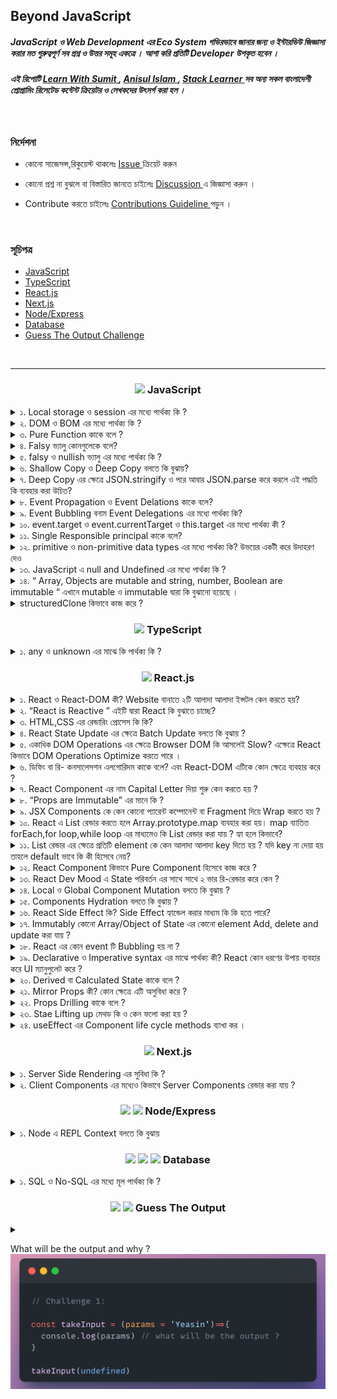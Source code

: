 ## Beyond JavaScript

##### JavaScript ও Web Development এর Eco System গভিরভাবে জানার জন্য ও ইন্টারভিউ জিজ্ঞাসা করার মত গুরুত্বপূর্ণ সব প্রশ্ন ও উত্তর সমূহ একত্রে । আশা করি প্রতিটি Developer উপকৃত হবেন ।

<h5 >
এই রিপোটি  <a href="https://learnwithsumit.com/">Learn With Sumit </a>,
  <a href="https://www.youtube.com/@anisul-islam">Anisul Islam  </a>, 
  <a href="https://www.youtube.com/@StackLearner">Stack Learner </a> সব অন্য সকল বাংলাদেশী প্রোগ্রামিং রিলেটেড  কন্টেন্ট ক্রিয়েটর ও লেখকদের উৎসর্গ  করা হল ।
</h5>

<!--
##### সকল কন্ট্রিবিউটোরস যাদের প্রতি কৃতজ্ঞতা প্রকাশ করছি।

<img src="https://contrib.rocks/image?repo=yeasin-2002/Beyond-JavaScript" />
 -->

<br>

### নির্দেশনা

- কোনো সাজেসন্স,রিকুয়েস্ট থাকলেঃ <a href="https://github.com/yeasin-2002/We-Do-not-Know-JS/issues"> Issue </a> ক্রিয়েট করুন

- কোনো প্রশ্ন না বুঝলে বা বিস্তারিত জানতে চাইলেঃ <a href="https://github.com/yeasin-2002/We-Do-not-Know-JS/discussions"> Discussion </a> এ জিজ্ঞাসা করুন ।

- Contribute করতে চাইলেঃ <a href="https://github.com/yeasin-2002/We-Do-not-Know-JS/blob/main/CONTRIBUTING.md"> Contributions Guideline </a> পড়ুন ।

<br>

### সূচিপত্র

- [JavaScript](#js)
- [TypeScript](#ts)
- [React.js](#reactjs)
- [Next.js](#nextjs)
- [Node/Express](#node-express)
- [Database](#database)
- [Guess The Output Challenge](#GTO)

<br>

<hr>

<h3 align="center" id="js"><img src="https://skillicons.dev/icons?i=js" width="20" />  JavaScript</h3>

<div>

<details>
<summary> ১.  Local storage ও  session   এর মধ্যে পার্থক্য কি ?  </summary>

#### <span style="color:#f43f5e;">উঃ</span> local storage ও session এর মধ্যে পার্থক্য হলোঃ

| পার্থক্য  | Local Storage                                                        | Session Storage            |
| --------- | -------------------------------------------------------------------- | -------------------------- |
| স্থায়ীত্ব | মা্যানুয়ালি বা প্রোগ্রামিক্যালি ব্রাউজার ডাটা ক্লিয়ার না করা পর্যন্ত | ট্যাব ক্লোস করার সাথে সাথে |
| এভাইলেবল  | সকল window তেই                                                       | নির্দিষ্ট ট্যাবেই          |
| উপযোগী    | দীর্ঘ সময় ডাটা রাখায়                                                 | আল্প সময় ডাটা রাখায়        |

</details>

<details>
<summary> ২. DOM ও BOM এর মধ্যে পার্থক্য কি ?  </summary>

#### BOM ও DOM ব্রাউজারের JavaScript এর Window Object এর উপাদান । ব্রাউজারে সকল কিছু window নামের একটা master object এর থেকে একসেস করা যায়

BOM ও DOM এর মধ্যে পার্থক্য হলোঃ

| বিষয়          | DOM                                                              | BOM                                                |
| ------------- | ---------------------------------------------------------------- | -------------------------------------------------- |
| পূর্ননাম      | Document Object Model                                            | Browser Object Model                               |
| ব্যখ্যা       | HTML ও XML documents যার মাধ্যমে হোস্ট এনভাইরমেন্ট এর স্ট্রাকচার | ব্রাউজার স্পেসিফিক ফাংশনালিটি                      |
| উপাদান        | Elements, Attributes, Text, etc.                                 | Window, Screen, Location, History, Navigator, etc. |
| নিয়ন্ত্রনকারী | W3C                                                              | প্রতিটি ব্রাউজারে ভিন্ন ভিন্নভাবে ইম্প্লিমেন্ট করে |

</details>

<details>
<summary>৩.  Pure Function কাকে বলে ?     </summary>

#### Computer Science এর ভাষায় যে সকল function ইন্টার্নাল লজিক নিয়ে থাকে ও একই Input এর জন্য একই Output দিয়ে থাকে তাকে Pure Function বলে ।

এর ২টা বৈশিষ্ট থাকে

- নিজের বিজনেস লজিক নিয়ে কনসার্ন ।
- Same Input এর জন্য Same output দিয়ে থাকে ।

Pure Function এর উদাহরণঃ

<img src="./assets/pureFnExample.png"  width="500px" />

এখানে pureFn কে Input হিসেবে যতবারই ২ দেয়া হবে এটি প্রতিবার ৪ রিটার্ন করবে ।

এখানে Pure function নীতি ২টি সঠিকভাবে ফলো করা হয়েছে ।

১. প্রতিবার same input এর জন্য same output দিবে ।

২. বাহিরের কোনো প্রকার স্টেট বা কিছু প্ররিরর্তন করে নাই

অপরদিকে,

<img src="./assets/impureFnExample.png"  width="500px" />

impureFn এর ক্ষেত্রে Pure function নীতি ২টি সঠিকভাবে ফলো করা হয়নি ।

১. প্রতিবার same input দিলেও আলাদা আলাদা output দিচ্ছে ।

২. এটি বাহিরের count variable পরিবর্তন করছে, অর্থাৎ শুধুমাত্র নিজের লজিক নিয়ে কনসার্ন না , function টি নিজের body এর বাহিরের কিছু পরিবর্তন করে ফেলেছে ।

তাই এটি pure function না ।

</details>

<details>
<summary>৪.  Falsy  ভ্যালু কোনগুলেকে বলে?  </summary>

#### 0, "", null, undefined, NaN, false এগুলোকে falsy ভালু বলে ।

</details>

<details>
<summary>৫.  falsy ও  nullish ভ্যালু এর মধ্যে পার্থক্য কি ?  </summary>

#### Falsy value বলতে 0, "", null, undefined, NaN, false কে বুঝায় এবং nullish value বলতে null, undefined কে বুঝায় ।

nullish value মুলত falsy value এর সাবসেট ।

##### ওপারেটর

- falsy value এর জন্য || দিয়ে চেক করা যায়
- nullish value ডিটেক্ট করতে ?? ব্যবহার করা হয়

</details>

 <details>
 <summary>৬.   Shallow Copy ও Deep Copy বলতে কি বুঝায়?   </summary>

#### কোনো Object বা Array ১ লেভেল ডিপ কপি করতে গেলে তাকে Shallow Copy বলে । আর ২ লেভেল বা ততোধিক ডিপ কপি করতে গেলে তাকে Deep Copy বলে ।

#### উদাহরণঃ

১. Shallow Copy

  <img src="./assets/shallowCopyExample.png" width="500px" >

এখানে,
original array কে Spread Oparetor দিয়ে কপি করা হয় ।
যেহেতু origianl array এর মাঝে অবজেক্ট আছে তাই এখানে অবজেক্ট এর ক্ষেত্রে একই রেফারেন্স দিয়ে কপি হয়েছে । তাই যখন আমরা original array এর অবজেক্ট এর কোনো প্রপার্টি চেঞ্জ করবো তখন কপি করা array এর অবজেক্ট এর কোনো প্রপার্টি চেঞ্জ হয়ে যাবে ।

২. Deep Copy

  <img src="./assets/deepCopyExample.png" width="500px" >

এখানে,
original object কে Spread Oparetor দিয়ে কপি করা হয় এবং তার পাশাপাশি এর ভিতরের Object কেউ আবার Spread Oparetor দিয়ে কপি করা হয়েছে । তাই এডি ২ লেভেল নেস্টেড হবার পরো সম্পুর্ন Deeply Copy হয়ে

Tips: অনেক লেভেলের ডিপ কোনো Object/Array যদি Immutadly পরিবর্তন

 </details>

<details>
<summary>৭.  Deep Copy   এর ক্ষেত্রে JSON.stringify ও পরে আবার JSON.parse করে  করলে এই  পদ্ধতি কি ব্যবহার করা  উচিত?    </summary>

### Deep Copy এর ক্ষেত্রে JSON.stringify ও পরে আবার JSON.parse করা হয় যা আসলে উচিত না ।

যেমনঃ

<img src="./assets/json_strinify_persepng.png" width="500px" >

কারনঃ

- যদি কোনো `Object` এর মধ্যে কোনো `funtion` থাকে তাহলে সেটি `JSON.stringify` করলে সেটি `String` হয়ে যায় । এবং সেটি পরে আবার `JSON.parse` করলে সেটি `String` থেকে অবজেক্ট হয়ে যায় । কিন্তু সেটি `funtion` হওয়া সত্ত্বেও সেটি `funtion` হিসেবে কাজ করবে না । কারন সেটি `String` হয়ে গেছে । তাই এই পদ্ধতি ব্যবহার করা উচিত না ।

- `Object` হলো `JavaScript` এর বিশেষ ডাটা টাইপ , এক্ষেত্রে এর ফলে এটি `String` হয়ে যাবে এবং সেটি পরে আবার `Object` হিসেবে কাজ করবে না অনেক ক্ষেত্রে কারন এর Prototype কে সেটি হারিয়ে যাবে ।

</details>

 <details>
 <summary>৮.  Event Propagation ও Event Delations  কাকে বলে?  </summary>
 
 ### Event Propagation
  JavaScript-এ Event Propagation হলো একটি ইভেন্ট হ্যান্ডলিং প্রক্রিয়া যা তিনটি ফেজে ঘটে: Capturing Phase, Target Phase, এবং Bubbling Phase. এই তিনটি ফেজে ঘটে একটি ইভেন্ট হ্যান্ডলিং প্রক্রিয়া।

### Event Delations

প্যারেন্ট এলিমেন্ট এর উপর একটি ইভেন্ট হ্যান্ডলার সেট করে এবং এই ইভেন্ট হ্যান্ডলার এর মাধ্যমে চাইল্ড এলিমেন্ট এর উপর ইভেন্ট হ্যান্ডলার সেট করা হয় তাকে Event Delations বলে ।

 </details>

  <details>
  <summary>৯.  Event Bubbling  বনাম Event Delegations এর মধ্যে  পার্থক্য কি?  </summary>
  Ans:
  </details>

  <details>
  <summary> ১০.  event.target ও event.currentTarget ও this.target  এর মধ্যে পার্থক্য কী ? </summary>
  Ans: 
  </details>

  <details>
  <summary>১১. Single Responsible principal কাকে বলে?  </summary>
  Ans:
  </details>

  <details>
  <summary>১২.  primitive ও   non-primitive data types  এর  মধ্যে  পার্থক্য কি? উভয়ের একটী করে উদাহরণ দেও
   </summary>

Ans:

  </details>

  <details>
<summary> ১৩. JavaScript এ   null and Undefined এর মধ্যে পার্থক্য কি ?   </summary>

- নাল এর সাধারণ ব্যবহার
  একটি ফাংশন প্যারামিটার হিসাবে, এর অর্থ হল যে ফাংশন প্যারামিটার কোনও অবজেক্ট নয়

```javascript
function myFn(obj) {
  if (null == obj) {
    // code
  }
}
```

- অবজেক্ট প্রোটোটাইপ চেইন শেষ হিসাবে

```javascript
Object.getPrototypeOf(Object.prototype);
```

- ভেরিয়েবলটি মুক্ত করার সময়, ভেরিয়েবলটিকে নাল বরাদ্দ করুন

```javascript
let o = {
  code: 'abc'
};
o = null;
```

- অপরিশোধিত এর সাধারণ ব্যবহার
  ভেরিয়েবল ঘোষিত হলেও নির্ধারিত নয়, ভেরিয়েবলের মান নির্ধারিত হয়

```javascript
let o;
console.log(o); //undefined
```

- ফাংশনটি সরবরাহ করা উচিত যে পরামিতি কল করার সময় সরবরাহ করা হয় না, তারপরে প্যারামিটারের মান সরবরাহ করা হয় না

```javascript
function myFn(o) {
  console.log(o);
}
myFn(); //undefined
```

- বৈশিষ্ট্য যা অবজেক্টটি ধারণ করে না, মানটি সংজ্ঞায়িত

```javascript
let o = {
  code: 'abc'
};
console.log(o.name); //undefined
```

- যখন ফাংশনটি কোনও মান ফেরত দেয় না, এটি ডিফল্টরূপে অপরিবর্তিত থাকে

```javascript
function myFn(obj) {
  obj = 'a';
}
console.log(myFn()); //undefined
```

- নাল এবং undefined মধ্যে মিল
  বুলিয়ান রূপান্তরিত হলে মিথ্যা

```javascript
console.log(Boolean(null)); // false
console.log(Boolean(undefined)); // false
```

নাল এবং undefined মধ্যে পার্থক্য
কোনও সংখ্যায় রূপান্তরিত করার সময় ফলাফলটি পৃথক। নাল রূপান্তরকরণের ফলাফলটি 0 এর একটি বৈধ সংখ্যা মান এবং অপরিবর্তিত রূপান্তরের ফলাফল NaN হয়।

```javascript
console.log(Number(null)); // 0
console.log(Number(undefined)); // NaN
```

- দুটি প্রকারের ধরন পৃথক, নাল প্রকারের অবজেক্ট এবং undefined প্রকারটি undefined।

```javascript
console.log(typeof null); //object
console.log(typeof undefined); //undefined
```

- নাল এবং undefined তুলনা করুন
  নাল এবং undefined মধ্যে পার্থক্য করার জন্য, শুধুমাত্র একত্রিত হতে পারে cong একত্রিত করে, এটি দুটি প্রকারের সমান কিনা তা কঠোরভাবে তুলনা করবে।

```javascript
console.log(Boolean(null == undefined)); // true
console.log(Boolean(null === undefined)); // false
```

- যোগফল

উপরের তুলনার পরে, আমাদের এই দুটি প্রকারের একটি স্পষ্ট ধারণা রয়েছে। সাধারণত যখন কোডটি লেখার সময় কোনও ভেরিয়েবলের একটি কার্যকর মান আছে কিনা তা আমরা বিচার করি তখন আমাদের দুজনের মধ্যে পার্থক্য করার প্রয়োজন হয় না, কেবল এটি বুলিয়ান টাইপ হিসাবে ব্যবহার করুন। কিন্তু যখন সম্পত্তিটি রয়েছে কিনা তা বিচার করার দরকার রয়েছে, আমাদের অবশ্যই টাইপটি কঠোরভাবে অবধারিত হিসাবে বিচার করতে হবে। অবশেষে, আমরা যদি একটি সংখ্যাসূচক মান পাস করি তবে অবশ্যই আমাদের প্রথমে রায় দিতে হবে, এবং সরাসরি একটি সংখ্যার ধরণের কাছে সরাসরি কাস্ট করা যাবে না, অন্যথায় নাল আমাদের অস্বাভাবিক ফলাফল পেতে বাধ্য করবে এবং অপরিবর্তিত সরাসরি অবৈধ ফলাফলের এনএএন গণনা করবে।

</details>

<details>
<summary> ১৪.  “  Array, Objects are mutable and string, number, Boolean  are immutable “ এখানে mutable ও immutable দ্বারা কি বুঝানো  হয়েছে ।  </summary>

### Ans:

</details>

<details>
<summary>  structuredClone  কিভাবে কাজ করে ?  </summary>
<span style='color:#f43f5e;'>উঃ</span>

<img  src="./assets/structuredClone.png" width="500px"  />

কোনো একটী Object/Array কে Copy করতে হলে আমরা সাধারনত `spread operator` বা `Slice` ব্যবহার করি ।

যেমন

```jsx
const skill = ['html', 'css', 'js'];

const cloneWithSlice = skill.slice();
const cloneSpread = [...skill];
```

কিন্তু যদি এটি আরও ভিতর আরও আবার কোনো Array/Object থাকত তখন সেই পার্ট নিজেদের আবার Spread দিয়ে করা প্রয়োজন Deep Copy করতে হলে ।

সহজে করতে আমরা সবাই Immer ব্যবহার করি যা একটি থার্ড পার্টি লাইব্রেরি । তবে বর্তমানে JavaScript এর বিল্ড ইন মেথদ আছে যা দিয়ে সহজে এটি করা যেতে পারে ।

```jsx
const person = {
  name: 'yeasin',
  skill: ['typeScript', 'react']
};

const cloneWithStructured = structuredClone(person);
```

### **[Syntax](https://developer.mozilla.org/en-US/docs/Web/API/structuredClone#syntax)**

```jsx
structuredClone(value);
structuredClone(value, options);
```

### Reference

- [MDN](https://developer.mozilla.org/en-US/docs/Web/API/structuredClone#syntax)
- [MDN The structured clone algorithm](https://developer.mozilla.org/en-US/docs/Web/API/Web_Workers_API/Structured_clone_algorithm)
- [Can I use](https://caniuse.com/?search=structuredClone)
- You Tube: **[James Q Quick](https://www.jamesqquick.com/blog/deep-clones-javascript-structuredclone/)**

# Warning:

- এটি `ES2022` এর ফিচার তাই Node 17+ ও লেটেস্ট ব্রাউজারে সাপোর্ট করে শুধু । এক্ষেত্রে `TypeScript` ব্যবহার করা হলে `Perser` হিসেবে ব্যবহার করলে তখন এটি চাইলে আগের কোনো `JS Verson` এ কনভার্ট করতে পারেন ।
- কোনো Object এর ক্ষেত্রে যদি `functions` থাকে তাহলে সেটির ক্ষেত্রে এটি Deep Copy করতে পারে না

</details>

</div>

<h3 align="center" id="ts"><img src="https://skillicons.dev/icons?i=ts" width="20" />  TypeScript</h3>

<div>
<details>
<summary>১. any  ও unknown এর মাঝে কি পার্থক্য কি ?  </summary>

#### <span style="color:#f43f5e;">উঃ</span> any এবং unknown উভয়ই TypeScript এর বিশেষ ধরনের টাইপ যা যে কোন variable এ ডিক্লেয়ার করা যায় , তবে এগুলি বিভিন্ন পরিস্থিতিতে ব্যবহার করা হয়:

- `any` : এই টাইপটি TypeScript Officially নিজেরা Recommend করে না । আপনি একটি `any` টাইপে যে কোন মান নির্ধারণ করতে পারেন এবং কোন কম্পাইল সময় চেক ছাড়াই একটি `any` টাইপের যে কোন বৈশিষ্ট্য অ্যাক্সেস করতে পারেন। এটি একটি ভেরিয়েবলের জন্য টাইপ চেকিং থেকে বাদ দেওয়ার মতো।

- `unknown` : এই টাইপটি `any` এর টাইপ-নিরাপদ বিকল্প । একটি `unknown` টাইপে যে কোন মান নির্ধারণ করতে পারা যাবে , তবে আপনি কোন প্রকার টাইপ চেকিং না করলে একটি `unknown` টাইপের যে কোন বৈশিষ্ট্য অ্যাক্সেস করতে, তাদের কল করতে / বানাতে করতে বা যে কোন expresstions ব্যবহার করতে পারবেন না (সমানতা চেক ছাড়া)।
</details>

</div>

<h3 align="center" id="reactjs"><img src="https://skillicons.dev/icons?i=react" width="20" />  React.js</h3>

<div> 
 <details>
 <summary> ১.  React ও React-DOM কী? Website বানাতে ২টি আলাদা আলাদা ইন্সটল কেন করতে  হয়?  </summary>
 
React.js বলতে React ও React-DOM  এর সমন্বয়ে একটা  প্যাকেজ বুঝায় । যদিও ২টি আলাদা আলদা ভূমিকা রাখে  ।

##### React : এটি মূলত JavaScript ওয়েব ও অ্যাপ এর জন্য একটি প্যাকেজ ও কাচামাল বলা যায় ।

কিভাবে রিয়েক্ট কাজ করবে তার নির্ধারণ করে ।

##### React-DOM : Browser DOM এর একটি কপি বা শেডো ডম । মূলত React এ কোনো State পরিবর্তন হলে সেটি আগে Virtual-DOM (V-DOM) এ সেটি পরিবর্তন করে এবং তা ডিফিং বা রি- কনসালেসশন এলগোরিদম এর মাধ্যমে কোন component এ পরিবর্তন হয়েছে সেটি এই খসড়া ডমে পরিবর্তনের এরপর সারর্জিক্যাল অপারেশনের এর মাধ্যমে মূল ডমে পরিরর্তন করে

 </details>

 <details>
 <summary>২.  “React is Reactive ” এইটি দ্বারা React কি  বুঝাতে চাচ্ছে? </summary>
 
 ### React এর কোনো State   পরিবর্তনের সাথে সাথে Component Re-render এর মাধ্যমে Updated Sate টি Brower DOM এ  Automatically পরিরর্তন করে ।  তাই বলে হয় রিয়েক্ট রিয়েক্টিভ  মানে State  পরিবর্তনের  সাথে সাথে তা রিয়েক্ট করে ও তার  ফলাফল মূল ডমে রিফলেক্ট করে

 </details>

 <details>
 <summary>৩.  HTML,CSS  এর রেন্ডারিং প্রোসেস কি কি?  </summary>
 Ans:
 </details>
 
 <details>
 <summary>৪.  React State Update এর ক্ষেত্রে Batch Update বলতে কি বুঝায় ? </summary>

### React এর কোনো State Update হলে তা সাথে সাথে মূল ডমে পরিবর্তন রিফলেক্ট করে না । অর্থাৎ, একত্রে পরিবর্তিত Sate সমূহ মূল ডমে Update করে ।

অনেক State একত্রে গ্রুপ আকারে update করাকেই Batch Update বলা হয় ।

 </details>

 <details>
 <summary>৫.  একাধিক DOM Operations এর ক্ষেত্রে Browser DOM  কি আসলেই Slow?   এক্ষেত্রে React  কিভাবে DOM Operations Optimize করতে পারে ।  </summary>
 
###  Browser DOM Operations  Slow নয় তবে পার্সিনং থেকে  Display পার্ট    প্রতি অপারেশনের  করতে হয় ।    এক্ষেত্রে React.js Batch Update এর মাধ্যমে   একত্রে সব State update  করে ।

#### ফলে কম ওপারেশন হয় সেটির ক্ষেত্রে কম Parsing and Display process থাকায় DOM Optimize হয়

 </details>

 <details>
 <summary>৬.  ডিফিং বা  রি- কনসালেসশন এলগোরিদম কাকে বলে? এবং React-DOM এটিকে কোন ক্ষেত্রে ব্যবহার  করে ? </summary>
Application এর কোনো State পরিবর্তন হলে সেটি  রেন্ডার ট্রি এর মাঝে খুজঝে তা মূল ডমে তা update  করতে  Diffing Algorithm  ব্যবহার করা হয় ।

#### মূলত, রিয়েক্ট একটি Component Tree বা Render Tree মেইন্টাইন করে । তাই কোনো Component এ State পরিবর্তন হলে সেই Component টি রেন্ডার ট্রি থেকে খুজে বের করার জন্য যে Algorithm ব্যবহার করে তাকে ডিফিং বা রি- কনসালেসশন এলগোরিদম বলে ।

 </details>

 <details>
 <summary>৭.  React Component এর নাম Capital Letter দিয়া শুরু কেন করতে হয় ?  </summary>
 Application এর function  JSX  রিটার্ন করতে পারে আবার অন্য যেকোনো ভ্যালু ।

এক্ষেত্রে কোনটি JSX রিটার্ন করে এমন , অর্থাৎ কোনটী কোম্পোনেন্ট আর কোনটি সাধারণ function তার নির্নয়ের জন্য Component এর নামে Capital Letter দিয়ে শুরু করতে হয় ।

 </details>

 <details>
 <summary> ৮.  “Props are Immutable” এর মানে কি ?  </summary>
 
Immutable এর মানে অপরিবর্তনযোগ্য ।  সাধারনত modifications  করা  যাবে না এমন বুঝায় তবে Replace করা যাবে  এমন । 
 React Components এর  Props হিসেবে একটি Object পেয়ে থাকি  ।

যেমনঃ

```jsx
**export const ReactComponentsDemo = (props) => {
 const {name,id} = props;

  return <div >index</div>;
};**
```

এই Props নামের Object a আমরা name, id পাচ্ছি ।

উদাহরণ হিসেবে এমন ধরতে পারি,

```jsx
{
id: 1,
name: "yeasin",
}
```

এক্ষেত্রে কোনো কারনে বা কোনো event এর মাধ্যমে state পরিবর্তন হয়ে name = “md kawsar islam yeasin ” হয়ে গেল ।

এক্ষেত্রে, মনে হতে পারে update হবার কারনে name এর ভ্যালু পরিবর্তন করবে props এর, কিন্তু Props are immutable এর মানে বুঝায় এর কোনো ভ্যালু পরিবর্তন হলে পরবরর্তী রেন্ডারে আবার নতুন একট object পাবে । শুধুমাত্র updated value টা নয়

অর্থাৎ, এর পরবর্তীতে রি রেন্ডারে props হবে

```jsx
{
id: 1,
name: "md kawar islam  yeasin",
}
```

 </details>

 <details>
 <summary>৯.  JSX Components  কে কেন কোনো প্যারেন্ট কম্পোনেন্ট বা Fragment দিয়ে Wrap করতে হয় ?  </summary>

React Component JSX রিটার্ন করে । JSX মূলত একটি Object । প্রতিটী html tag Object হিসেবে শেষে কম্পাইল করে ।

আমরা জানি, কোনো function যেকোনো একটি মাত্র ভ্যালু রিটার্ন করে ।

তাই যদি একটি মাত্র element বা Fragment দিয়া Wrap করা থাকে তাহলে একটি Object এর মধ্যে বাকি সব element গুলো nested object আকারে থাকে ও তা রিটার্ন করে ।

 </details>

 <details>
 <summary>১০.  React এ List রেন্ডার করতে হলে Array.prototype.map ব্যবহার করা হয়। map ব্যাতিত forEach,for loop,while loop এর মাধ্যমেও কি  List রেন্ডার করা যায় ? হ্যা হলে কিভাবে?  </summary>
### List Render এর ক্ষেত্রে আমরা map ব্যবহার করে থাকি ।

যেমনঃ

```tsx
import { Fragment } from "react";
import { Component1, Component2, Component3 } from "./Components";

const App = () => {
  const list = [Component1, Component2, Component3];
  return (
    <div>
      <h1>App</h1>
      {list.map((Val, index) => {
        return (
          <Fragment key={index}>
            <Val /> {/* প্রতিটি JSX Component এখানে  Call হচ্ছে  */}
          </Fragment>
        );
      })}
    </div>
  );
```

### আমরা Array.prototype.map কেন ব্যবহার করি ?

React এর রেন্ডারের জন্য চাই JSX Return করে এমন function বা React কম্পোনেন্ট ।

এক্ষেত্রে map একটি নতুন modified array রিটার্ন করে । যা সরাসরি UI এর মাঝে ব্যবহার করতে পারে । উপরের Examples এর ক্ষেত্রে Array.prototype.map ব্যবহার করায় list এর modified একটি Array of Components আমরা পাই যা React তা সরাসরি UI তে রেন্ডার করতে পারছে ।

### map ছাড়া অন্য method চাইলে ব্যবহার করা যায় ।

এক্ষেত্রে একটু অতিরিক্ত কাজ করতে হবে । UI তে সরাসরি রেন্ডার করতে পারবে না । তাই একটি অতিরিক্ত Array বা List এর মধ্যে সব Component গুলো রাখতে হবে । এবং এক্ষেত্রে কোনো key দিতে হবে ।

উদাহরণঃ

```jsx
export const App = () => {
  const data = ['Item 1', 'Item 2', 'Item 3'];
  const items = [];

  data.forEach((item, index) => {
    items.push(<li key={index}>{item}</li>);
  });

  return <ul>{items}</ul>;
};

export default MyComponent;
```

 </details>

 <details>
 <summary> ১১.  List রেন্ডার এর ক্ষেত্রে প্রতিটি element কে কেন আলাদা আলাদা key দিতে হয় ? যদি key না দেয়া হয় তাহলে default ভাবে কি কী হিসেবে  নেয়?  </summary>
 
### React এ List Render করার ক্ষেত্রে প্রতিটি element কে আলাদা আলাদা key দিতে হয় । যদি প্রোগ্রামার key না দেয় তাহলে এটি Default ভাবে Index কে  key হিসেবে নিয়ে থাকে ।

### index কে key হিসেবে দেয়া কেন উচিত নয় ?

index কে যদি key হিসেবে দেই তাহলে এক্ষেত্রে কিছু সমস্যা হতে পারে । যেমনঃ

ধরি,

1. List of Components যা map করে UI তে দেখানো হল । এখানে প্রতিটি elements এর key তাদের index কে দেয়া হল ।
2. onClick কোনো event এ ১ম index এর Component কে remove করা হল ।
3. এখন ২য় element টি হয়ে যাবে ১ম element । যেহেতু array এর ১ম elements টি remove করা হয়েছে তাই ২য়টির index হবে ১ম টির index অর্থাৎ 1 .
4. রিয়েক্ট মূলত index দিয়ে ট্রাক রাখে । এক্ষেত্রে React সঠিকভাবে ট্রাক রাখাতে পারবে না । কারন তার অনুযায়ী 1 index ওলা Component টি remove করা হয়েছে কিন্তু এখন আবার আবার দেখা যাচ্ছে যে আবার 1 index এর কোনো component আছে । এক্ষেত্রে React কনফিউসড হয়ে যাবে ।
5. এসল ক্ষেত্রে Wired Behave করতে পারে ।

 </details>

 <details>
 <summary>১২.  React Component কিভাবে Pure Component হিসেবে কাজ  করে ?  </summary>
 Ans:
 </details>

 <details>
 <summary> ১৩.  React Dev Mood এ  State পরিবর্তন  এর সাথে সাথে ২ ভার রি-রেন্ডার করে কেন ? </summary>
 
React Development mood এ কোনো  পরিবর্তন হলে সেই  component ও এর সকল Child components কে re-render করে ।

তবে Dev Mood এ এটি ২ বার করে ।

```jsx
ReactDOM.createRoot(document.getElementById('root')).render(
  <React.StrictMode>
    <App />
  </React.StrictMode>
);
```

মূলত main.jsx আমরা React.StrictMode ব্যবহার এর জন্য এই Behavior পেয়ে থাকি।

এক্ষেত্রে React প্রটিতি component ও এর সকল Child components কে ২ বার re-render করার মাধ্যমে Module Dependency Tree এর কোথায় কোন Error হয়েছে তা চেক করে ।

এর ফলে কোনো error হলে উক্ত file ও কত নাম্বার লাইনে হয়েছে তা show করতে পারে ।

তবে এটি Production Deployment এর পর আর কাজ করে না ।

 </details>

 <details>
 <summary> ১৪.  Local ও Global Component Mutation বলতে কি বুঝায় ? </summary>
 
 React Development mood এ কোনো  পরিবর্তন হলে সেই  component ও এর সকল Child components কে re-render করে ।

তবে Dev Mood এ এটি ২ বার করে ।

```jsx
ReactDOM.createRoot(document.getElementById('root')).render(
  <React.StrictMode>
    <App />
  </React.StrictMode>
);
```

মূলত main.jsx আমরা React.StrictMode ব্যবহার এর জন্য এই Behavior পেয়ে থাকি।

এক্ষেত্রে React প্রটিতি component ও এর সকল Child components কে ২ বার re-render করার মাধ্যমে Module Dependency Tree এর কোথায় কোন Error হয়েছে তা চেক করে ।

এর ফলে কোনো error হলে উক্ত file ও কত নাম্বার লাইনে হয়েছে তা show করতে পারে ।

তবে এটি Production Deployment এর পর আর কাজ করে না ।

 </details>

 <details>
 <summary>১৫.  Components Hydration বলতে কি বুঝায় ?  </summary>
 Ans:
 </details>

 <details>
 <summary> ১৬.  React Side Effect কি? Side Effect হ্যান্ডেল করার মাধ্যম কি কি হতে পারে?  </summary>
 
React Development mood এ কোনো  পরিবর্তন হলে সেই  component ও এর সকল Child components কে re-render করে ।

তবে Dev Mood এ এটি ২ বার করে ।

```jsx
ReactDOM.createRoot(document.getElementById('root')).render(
  <React.StrictMode>
    <App />
  </React.StrictMode>
);
```

মূলত main.jsx আমরা React.StrictMode ব্যবহার এর জন্য এই Behavior পেয়ে থাকি।

এক্ষেত্রে React প্রটিতি component ও এর সকল Child components কে ২ বার re-render করার মাধ্যমে Module Dependency Tree এর কোথায় কোন Error হয়েছে তা চেক করে ।

এর ফলে কোনো error হলে উক্ত file ও কত নাম্বার লাইনে হয়েছে তা show করতে পারে ।

তবে এটি Production Deployment এর পর আর কাজ করে না ।

 </details>

<details>
<summary> ১৭.  Immutably কোনো Array/Object of State  এর কোনো element Add, delete and update করা যায় ?  </summary>

ধরি,

কোনো একট Array Of Object নেয়া হল।

যার initial value { id: 1, name: "yeasin"}

```jsx
const [arr, setArr] = useState([{ id: 1, name: 'yeasin' }]);
```

### কোনো একটি নতুন element Add করতে হলে ।

```jsx
const newArr = [...arr, { id: 2, name: 'kawsar' }];
setArr(newArr);
```

ধাপসমূহ,

1. arr এর সকল element গুলো newArr এর spread Operator এর মাধ্যমে Copy করে নেয়া হলো
2. এবং কপি করার সাথেই নতুন একটি element যোগ করা হল ।
3. setArr এর caller function এ নতুন Array টি দিয়ে দেয়া হল ।
4. এক্ষেত্রে আগের ভ্যালু রেমুভ হবে ও নতুন newArr এর ভ্যালুটি বর্তমান state হবে ।

### কোনো একটি নতুন element Delete করতে হলে ।

```jsx
const deletedArr = arr.filter(val => val.id !== 1);
setArr(deletedArr);
```

ধরি, ১ নং ID element কে Delete করতে চাই ,

ধাপসমূহ,

1. বর্তমান state অর্থাৎ arr এর উপর filter ব্যবহার করি ।
2. যে element এর id ১ সেট ছাড়া বাকি element গুলো Array এর মধ্যে পাবো
3. setArr এ deletedArr টি দিয়ে দেই। এক্ষেত্রে আগের State এর পরিবর্তে নতুন এই deletedArr টি arr value হিসেবে গন্য হবে ।

</details>

  <details>
  <summary>১৮. React এর কোন event টি Bubbling হয় না ?  </summary>

#### React এর Scroll বা onScroll event event Bubbling হয় না ।

  </details>

<details>
<summary>১৯.  Declarative ও Imperative syntax এর    মাঝে   পার্থক্য কী? React কোন ধরণের  উপায় ব্যবহার করে  UI ম্যানুপুলেট করে ?  </summary>

Declarative বলতে বর্ননামূলক বুঝায় এবং Imperative এর মানে বিস্তারিত নির্দেশনামূলক বুঝায় ।

উদাহরণঃ

আপনি মিরপুর থেকে শাহবাগ যাবেন ।

এক্ষেত্রে আপনি গাড়িতে উঠলেন ও ড্রাইভারকে বললেন যে আপনাকে শাহবাগ নিয়ে যেতে এখন সে তার নিজের মত রাস্তা দিয়ে নিয়ে যাবে ।

এই উপায় হচ্ছে Declarative ।

আবার,

আপনি গাড়িতে উঠে প্রতি রাস্তায় রাস্তায় বলে দিলেন এবার বামে এর পর ডানে যেতে এভাবে সম্পুর্ন রাস্তা তাকে দেখিইয়ে দেখিয়ে নিয়ে গেলেন, এই উপায় হলো Imperative

React.js মূলত Declarative উপায় ফলো করে UI ম্যানুপুলেট করে থাকে । এখানে আমরা নির্দিষ্ট state define করি ও তা setState দিয়ে পরিবর্তন করি কিন্তু ম্যানুয়ালি কোনো DOM এলিমেন্ট পরিবর্তন করতে হয় না । React নিজে তা নিজের মত করে আমাদের তা বিস্তারিত বলে দিতে হয় না ।

আবার Raw JavaScript এর ক্ষেত্রে কোনো State পরিবর্তন করে সেটা আবার ম্যানুয়ালি DOM এ Update করে দিতে হত । তাই এক্ষেত্রে এটি Imperative উপায় ফলো করতে হয়

</details>

<details>
<summary>২০.  Derived বা Calculated  State কাকে বলে ?  </summary>

বর্তমানের কোনো State সমূহের সমন্বয়ে অন্য কোনো State বানানো কে Derived বা Calculated State বলে ।

যেমনঃ

```jsx
const [firstName, setFirstName] = useState('');
const [firstName, setLastName] = useState('');
const [fullName, setFullName] = useState('');
```

এখানে, firstName and lastName আছে আবার fullName এর State আছে । এখন আমাদের যদি firstName বা lastName পরিবর্তন করতে হয় তাহলে প্রতিবার event Handler এর থেকে fullName পরিবর্তন করত হবে ।

কিন্তু,

```jsx
const [firstName, setFirstName] = useState('');
const [lastName, setLastName] = useState('');

const fullName = firstName + lastName;
```

এখানে fullName firstName ও lastName এর ভ্যালু নিয়ে আমরা fullName এর একটা ভ্যালু পাচ্ছি

এখানে যেহেতু বর্তমানের State এর firstName ও lastName দিয়ে fullName বানানো হয়েছে তাই এক্ষেত্রে fullName Derived বা Calculated State বলা হয় ।

</details>

<details>
<summary>২১.  Mirror Props  কী? কোন ক্ষেত্রে এটি     অসুবিধা   করে  ?  </summary>

useState এর Initial Value যদি Parent Component এর থেকে Props এর মাধ্যমে নিয়ে সেটি তা ব্যবহার করা হয় তখন সেটী Mirror Props বলা হয় ,

যেমন ,

```jsx
import { useState } from 'react';

export const DeriveState = ({ initialCategory }) => {
  const [category, setCategory] = useState(initialCategory);

  return <div>Mirror Props</div>;
};
```

এখানে, অসুবিধা হলোঃ

- Parent Component এর এই ভ্যলু যদি State এর ভ্যালু হয় ও পরে তা পরিবর্তন হবে তা এই Child Component এর Value পরিবরর্তন হবে না ।
- এটি ১ম এই Initial Values হিসেবে থাকবে ও এর মাঝে Setter Function এর মাধ্যমেই পরিবর্তন করানো যাবে । Parents এর কোনো setter Function দিয়া পরিবর্তন করলে তা Child এর value পরিবর্তন হবে না

</details>

<details>
<summary>২২.  Props Drilling কাকে বলে ?  </summary>
<span style='color:#f43f5e;'>উঃ</span>  
</details>

<details>
<summary>২৩. Stae Lifting up মেথড কি ও কেন ফলো করা হয় ?  </summary>
<span style='color:#f43f5e;'>উঃ</span>  
</details>

<details>
<summary> ২৪.  useEffect  এর   Component life cycle methods    ব্যাখা কর । </summary>

<span id="component-life-cycle-method" style='color:#f43f5e;'>উঃ</span>

<img src="./assets/react-lifecycle-methods.png" />

**কোনো এক প্রাচীনকালে `Class Component` এর ক্ষেত্রে** Component life cycle নামের একটা Topic ছিল । বর্তমানে functional component এর জন্য তা হয়ত নেই । কিন্তু তার ২/৩ টা কন্সেপ্ট এখনও প্রয়োজন যা `useEffect` এর ক্ষেত্রে প্রয়োজ্য ।

### useEffeect কী?

`useEffect` হলো `React.js` এর সাইড ইফেক্ট হ্যান্ডেল করার জন্য একটি হুক ।

### Component life cycle Methods কি ?

`React` এর কোম্পোনেন্ট রেন্ডার হবার প্রতিটি পর্যায়কে `life cycle Methods` বলা হয় ।

Class Component এর ক্ষেত্রে এ সকল method আমাদের নিজেদের function হিসেবে লেখা প্রয়োজন হত তবে বর্তমানে তা করতে হয় না । useEffect দিয়া সব হ্যাডেল করা যায় । তাই এ methods না থাকলেও তার কনসেপ্ট আছে এখনও ।

মুলত class syntax এর এই আলাদা আলাদা ঝামেলা থেকে মুক্তি পাবার জন্য একটি মাত্র hook আনা হয় ।

### Mount, Unmount

- `Mount`: Render Phase বা Commit এর পরবর্তী অবস্থাকে বলে
- `UnMount`: Render Phase বা Commit এর পরবর্তী অবস্থা বা render tree থেকে remove করা হলে তাকে বলে unmount ।

### Methods

- **`componentDidMount()`**
- **`componentDidUpdate()`**
- **`componentWillUnmount()`**

উক্ত সকল method এর Concepts একও আমরাদের জানা লাগে ।

### ComponentDidMount

কম্পোনেন্ট কি মাউন্ট হয়েছে? যদি হয় তাহলে এর ভিতরের কোড রান করবে ।

সহজে বুঝা যাচ্ছে , component যখন mount হবে মানে render phrase শেষ হবে সেটার পর এই effect টি ফায়ার হবে । বর্তমানে এটী useEffect দিয়া আমরা যেভাবে করি ।

```jsx
useEffect(() => {
  // rander phase এর পর এটি রান করবে ।
}, []);
```

এখানে [ ] দেয়ার মাধ্যমে বুঝানো হল এর কোনো Dependency নেই তাই এটি Render phase শেষ হবার পর একবার রান করবে ।

### componentDidUpdate

কোম্পোনেন্ট এর নির্দিষ্ট কিছু কি update হয়েছে? যদি হয় তাহলে এটি আবার রান করা হবে।
যেমন ধরি কোনো একটা state আছে আমাদের কোডে এবং সেটা আপডেট হলে এই এফেক্ট টি রান করবে নিজে থেকেই ।

```tsx
useEffect(() => {
  // name পরিবর্তন হলে এটি আবার রান করবে
}, [name]);
```

### componentWillUnmount

কোনো components  যদি react render tree এর থেকে রিমুভ করা হয় তখন এটি রান হবে  । বর্তমানে আমরা এটি  useEffect এর Cleanup function নামে চিনি ।  যদি useEffect কোনো functions return করে তাহলে সেটি unmount এর সময় তা ফারায় করবে নিজে থেকে  ।

```jsx
useEffect(() => {
  return () => {
    // unmount  এর সময় এটি রান হবে ।
  };
}, []);
```

</details>

</div>

<!-- Next.js -->
<h3 align="center" id="nextjs"><img src="https://skillicons.dev/icons?i=nextjs" width="20" />  Next.js</h3>

<details>
<summary>১. Server Side Rendering এর সুবিধা কি ?  </summary>
 <span style="color:#f43f5e;">উঃ</span>
</details>

<details>
<summary>২.  Client Components এর মধ্যেও কিভাবে Server Components রেন্ডার করা যায় ?  </summary>
 <span style="color:#f43f5e;">উঃ</span>
</details>

<h3 align="center" id="node-express"><img src="https://skillicons.dev/icons?i=nodejs" width="20" /> <img src="https://skillicons.dev/icons?i=express" width="20" />  Node/Express</h3>

<details>
<summary> ১. Node এ  REPL  Context  বলতে কি বুঝায়</summary>

#### <span style="color:#f43f5e;">উঃ</span> Node.js REPL (Read-Eval-Print Loop) হল একটি ইন্টারেক্টিভ রানটাইম এনভায়রনমেন্ট যেখানে Node.js কোড লিখে তা তারপরেই রান করা যায় ও Output দেখা যায়।

যেমন Terminal এ node লিখে এন্টার দিলে একটি REPL এনভায়রনমেন্ট শুরু হয়। এখানে আমরা যেকোনো ধরনের জাভাস্ক্রিপ্ট কোড লিখতে পারি এবং তা রান করতে পারি।

উদাহরণঃ

![image](./assets/nodeREPLExample.png)

</details>

<h3 align="center" id="database">
<img src="https://skillicons.dev/icons?i=mongodb" width="20" />
<img src="https://skillicons.dev/icons?i=mysql" width="20" />
<img src="https://skillicons.dev/icons?i=postgresql" width="20" />
  Database</h3>
<div>
  <details>
  <summary>১.  SQL ও No-SQL এর মধ্যে মূল পার্থক্য কি ?  </summary>
 <span style="color:#f43f5e;">উঃ</span>

✅ সংক্ষেপে বললে, একটি হলো ডাটাবেজ, অন্যটি হলো ল্যাংগুয়েজ।

🛑 SQL ( Structured query language ) –
এসকিউএল হচ্ছে স্ট্রাকচার্ড কুয়েরি ল্যাংগুয়েজ। এটি একটি ল্যাংগুয়েজ। যা দিয়ে কোন নির্দিষ্ট ধরণের ডেটাবেজ সিস্টেমে ডাটাবেস তৈরি, ডাটাবেসের তথ্য আপডেট, নতুন তথ্য ডিলিট, তথ্য পরিবর্তন ইত্যাদি করা যায়। অর্থাৎ ডেটাবেসে সংরক্ষিত ডাটাকে প্রয়োজন অনুযায়ী ব্যবহার করার জন্য SQL ব্যবহৃত হয়।

🛑 MySQL ( My Structured Query Language ) –
মাইএসকিউএল হচ্ছে একটি রিলেশনাল ডেটাবেজ ম্যানেজমেন্ট সিস্টেম (RDBMS)। সহজ ভাষায় বললে এটা একটা সফটওয়্যার, যেখানে ডাটা ম্যানুপুলেশন, স্টোরেজ , মডিফিকেশন, ডিলিট ইত্যাদি একটা টেবুলার ফরমেট এর মাধ্যমে করা যায় । এই পরিবর্তনগুলোই আমরা SQL কমান্ড ব্যবহার করে করি। এর বিকল্পগুলোর মধ্যে আছে— ওরাকল, এসকিউ-লাইট, পোস্টজিআরই-এসকিউএল, মাইক্রোসফট এসকিউএল সার্ভার, আইবিএম মাইক্রোসফট এক্সেস ইত্যাদি।

##### লেখাঃ phitron.io

📌 তাদের কোর্স সম্পর্কে আরো বিস্তারিত জানতে ভিজিট করুন - phitron.io

  </details>
</div>

<h3 align="center" id="GTO"> <img src="https://skillicons.dev/icons?i=js" width="20" /> <img src="https://skillicons.dev/icons?i=ts" width="20" /> Guess The Output </h3>

<div>
<!-- Coding Challange -->

<details>
<summary>

What will be the output and why ?
<img src="./assets/Challenge/1.png" >

 </summary>
<span style='color:#f43f5e;'>উঃ</span>  Yeasin

#### কারন :

১ম এ আমরা এটি লক্ষ করিঃ

```
const takeInput = (input ) => {
  console.log(input);
};

takeinput()
```

আগে এটি লক্ষ করি, এখানে যদি takeInput কে call করা হয় তাহলে input এর value By default হিসেবে undefined হিসেবে থাকবে । এখানে আমরা কোনো ভ্যালু পাস করিনি । তাই এখানে input এর ভ্যালু হিসেবে undefined হিসেবে থাকবে ।

কিন্তু এক্ষেত্রে এটির default value দিয়ে দিলে এর পর যদি যদি ওই paramitar এর ভ্যালু undefined হয় তাহলে এটি ওই default value টি নিয়ে দেখাবে ।

তাই যেহেতু আমাদের input এর default value দেয়া ছিল এই জন্য এখানে আমরা takeInput কে call করলে এটি undefined না হয়ে Yeasin দেখাবে ।

</details>
</div>
